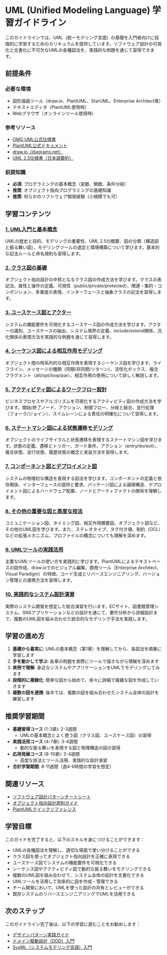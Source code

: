 # UML (Unified Modeling Language) 学習ガイドライン

このガイドラインでは、UML（統一モデリング言語）の基礎を入門者向けに段階的に学習するためのカリキュラムを提供しています。ソフトウェア設計の可視化と文書化に不可欠なUMLの各種図法を、実践的な例題を通じて習得できます。

## 前提条件
### 必要な環境
- 図形描画ツール（draw.io、PlantUML、StarUML、Enterprise Architect等）
- テキストエディタ（PlantUML使用時）
- Webブラウザ（オンラインツール使用時）

### 参考リソース
- [OMG UML公式仕様書](https://www.omg.org/spec/UML/)
- [PlantUML公式ドキュメント](https://plantuml.com/ja/)
- [draw.io（diagrams.net）](https://app.diagrams.net/)
- [UML 2.5仕様書（日本語要約）](https://www.ogis-ri.co.jp/otc/hiroba/technical/UML/)

### 前提知識
- **必須**: プログラミングの基本概念（変数、関数、条件分岐）
- **推奨**: オブジェクト指向プログラミングの基礎知識
- **推奨**: 何らかのソフトウェア開発経験（小規模でも可）

## 学習コンテンツ

### [1. UML入門と基本概念](https://fcircle-biz.github.io/tech_docs/guide/design-modeling/software-design/uml/uml-learning-material-1.html)
UMLの歴史と目的、モデリングの重要性、UML 2.5の概要、図の分類（構造図と振る舞い図）、モデリングツールの選定と環境構築について学びます。基本的な記法ルールと命名規則も習得します。

### [2. クラス図の基礎](https://fcircle-biz.github.io/tech_docs/guide/design-modeling/software-design/uml/uml-learning-material-2.html)
オブジェクト指向設計の中核となるクラス図の作成方法を学びます。クラスの表記法、属性と操作の定義、可視性（public/private/protected）、関連・集約・コンポジション、多重度の表現、インターフェースと抽象クラスの記法を習得します。

### [3. ユースケース図とアクター](https://fcircle-biz.github.io/tech_docs/guide/design-modeling/software-design/uml/uml-learning-material-3.html)
システムの機能要件を可視化するユースケース図の作成方法を学びます。アクターの識別、ユースケースの抽出、システム境界の定義、include/extend関係、汎化関係の表現方法を実践的な例題を通じて習得します。

### [4. シーケンス図による相互作用モデリング](https://fcircle-biz.github.io/tech_docs/guide/design-modeling/software-design/uml/uml-learning-material-4.html)
オブジェクト間の時系列的な相互作用を表現するシーケンス図を学びます。ライフライン、メッセージの種類（同期/非同期/リターン）、活性化ボックス、複合フラグメント（alt/opt/loop/par）、相互作用の使用について詳しく解説します。

### [5. アクティビティ図によるワークフロー設計](https://fcircle-biz.github.io/tech_docs/guide/design-modeling/software-design/uml/uml-learning-material-5.html)
ビジネスプロセスやアルゴリズムを可視化するアクティビティ図の作成方法を学びます。開始/終了ノード、アクション、制御フロー、分岐と結合、並行処理（フォーク/ジョイン）、スイムレーンによる責任の明確化について習得します。

### [6. ステートマシン図による状態遷移モデリング](https://fcircle-biz.github.io/tech_docs/guide/design-modeling/software-design/uml/uml-learning-material-6.html)
オブジェクトのライフサイクルと状態遷移を表現するステートマシン図を学びます。状態の定義、遷移とトリガー、ガード条件、アクション（entry/do/exit）、複合状態、並行状態、履歴状態の概念と実装方法を習得します。

### [7. コンポーネント図とデプロイメント図](https://fcircle-biz.github.io/tech_docs/guide/design-modeling/software-design/uml/uml-learning-material-7.html)
システムの物理的な構造を表現する図法を学びます。コンポーネントの定義と依存関係、インターフェースの提供と要求、パッケージ図による論理構造、デプロイメント図によるハードウェア配置、ノードとアーティファクトの関係を理解します。

### [8. その他の重要な図と高度な技法](https://fcircle-biz.github.io/tech_docs/guide/design-modeling/software-design/uml/uml-learning-material-8.html)
コミュニケーション図、タイミング図、相互作用概要図、オブジェクト図など、その他のUML図を学びます。また、ステレオタイプ、タグ付き値、制約（OCL）などの拡張メカニズム、プロファイルの概念についても理解を深めます。

### [9. UMLツールの実践活用](https://fcircle-biz.github.io/tech_docs/guide/design-modeling/software-design/uml/uml-learning-material-9.html)
主要なUMLツールの使い方を実践的に学びます。PlantUMLによるテキストベースの図作成、draw.ioでのビジュアル編集、商用ツール（Enterprise Architect、Visual Paradigm）の特徴、コード生成とリバースエンジニアリング、バージョン管理との連携方法を習得します。

### [10. 実践的なシステム設計演習](https://fcircle-biz.github.io/tech_docs/guide/design-modeling/software-design/uml/uml-learning-material-10.html)
実際のシステム開発を想定した総合演習を行います。ECサイト、図書館管理システム、SNSアプリケーションなどの設計を通じて、要件分析から詳細設計まで、複数のUML図を組み合わせた統合的なモデリング手法を実践します。

## 学習の進め方

1. **基礎から着実に**: UMLの基本概念（第1章）を理解してから、各図法を順番に学習します
2. **手を動かして学ぶ**: 各章の例題を実際にツールで描きながら理解を深めます
3. **実例で理解**: 身近なシステムやアプリケーションをUMLでモデリングしてみます
4. **段階的に複雑化**: 簡単な図から始めて、徐々に詳細で複雑な図を作成していきます
5. **複数の図を連携**: 後半では、複数の図を組み合わせたシステム全体の設計を練習します

## 推奨学習期間

- **基礎習得コース** (1-3章): 2-3週間
  - UMLの基本概念とよく使う図（クラス図、ユースケース図）の習得
- **実践活用コース** (4-7章): 3-4週間
  - 動的な振る舞いを表現する図と物理構造の図の習得
- **応用発展コース** (8-10章): 3-4週間
  - 高度な技法とツール活用、実践的な設計演習
- **合計学習期間**: 8-11週間（週4-6時間の学習を想定）

## 関連リソース

- [ソフトウェア設計パターンチートシート](https://fcircle-biz.github.io/tech_docs/cheatsheet/design/design-patterns-cheatsheet.html)
- [オブジェクト指向設計原則ガイド](https://fcircle-biz.github.io/tech_docs/guide/design-modeling/software-design/ood-principles/README.html)
- [PlantUMLクイックリファレンス](https://fcircle-biz.github.io/tech_docs/cheatsheet/tools/plantuml-cheatsheet.html)

## 学習目標

このガイドを完了すると、以下のスキルを身につけることができます：

- UMLの各種図法を理解し、適切な場面で使い分けることができる
- クラス図を使ってオブジェクト指向設計を正確に表現できる
- ユースケース図でシステムの機能要件を可視化できる
- シーケンス図やアクティビティ図で動的な振る舞いをモデリングできる
- 複数のUML図を組み合わせて、システム全体の設計を文書化できる
- UMLツールを活用して効率的に図を作成・管理できる
- チーム開発において、UMLを使った設計の共有とレビューができる
- 既存システムのリバースエンジニアリングでUMLを活用できる

## 次のステップ

このガイドライン完了後は、以下の学習に進むことをお勧めします：

- [デザインパターン実践ガイド](https://fcircle-biz.github.io/tech_docs/guide/design-modeling/software-design/design-patterns/README.html)
- [ドメイン駆動設計（DDD）入門](https://fcircle-biz.github.io/tech_docs/guide/design-modeling/software-design/ddd/README.html)
- [SysML（システムモデリング言語）入門](https://fcircle-biz.github.io/tech_docs/guide/design-modeling/software-design/sysml/README.html)